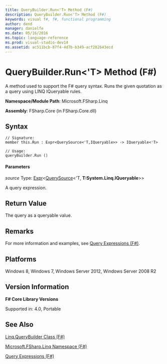 ```yaml
---
title: QueryBuilder.Run<'T> Method (F#)
description: QueryBuilder.Run<'T> Method (F#)
keywords: visual f#, f#, functional programming
author: dend
manager: danielfe
ms.date: 05/16/2016
ms.topic: language-reference
ms.prod: visual-studio-dev14
ms.assetid: ac511bcb-87f4-4d7b-b349-acf282643ecd 
---
```


# QueryBuilder.Run<'T> Method (F#)

A method used to support the F# query syntax. Runs the given quotation as a query using LINQ IQueryable rules.

**Namespace/Module Path**: Microsoft.FSharp.Linq

**Assembly**: FSharp.Core (in FSharp.Core.dll)


## Syntax

```
// Signature:
member this.Run : Expr<QuerySource<'T,IQueryable>> -> IQueryable<'T>

// Usage:
queryBuilder.Run ()
```

#### Parameters
*source*
Type: [Expr](http://msdn.microsoft.com/en-us/library/975ca4d3-ac2b-46db-9f01-23cf8b190c6e)&lt;[QuerySource](http://msdn.microsoft.com/en-us/library/873589c1-c5dc-47d9-8abf-fee7258dfb00)&lt;'T,
**T:System.Linq.IQueryable**&gt;&gt;


A query expression.




## Return Value
The query as a queryable value.


## Remarks
For more information and examples, see [Query Expressions (F#)](http://msdn.microsoft.com/en-us/library/ff72235c-3ad8-4215-8679-2754484823db).


## Platforms
Windows 8, Windows 7, Windows Server 2012, Windows Server 2008 R2


## Version Information
**F# Core Library Versions**

Supported in: 4.0, Portable




## See Also
[Linq.QueryBuilder Class &#40;F&#35;&#41;](Linq.QueryBuilder-Class-%5BFSharp%5D.md)

[Microsoft.FSharp.Linq Namespace &#40;F&#35;&#41;](Microsoft.FSharp.Linq-Namespace-%5BFSharp%5D.md)

[Query Expressions (F#)](http://msdn.microsoft.com/en-us/library/ff72235c-3ad8-4215-8679-2754484823db)

